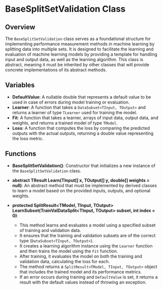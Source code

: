 # BaseSplitSetValidation Class

## Overview
The `BaseSplitSetValidation` class serves as a foundational structure for implementing performance measurement methods in machine learning by splitting data into multiple sets. It is designed to facilitate the learning and evaluation of machine learning models by providing a template for handling input and output data, as well as the learning algorithm. This class is abstract, meaning it must be inherited by other classes that will provide concrete implementations of its abstract methods.

## Variables
- **DefaultValue**: A nullable double that represents a default value to be used in case of errors during model training or evaluation.
- **Learner**: A function that takes a `DataSubset<TInput, TOutput>` and returns a learner of type `TLearner` used for training the model.
- **Fit**: A function that takes a learner, arrays of input data, output data, and weights, and returns a trained model of type `TModel`.
- **Loss**: A function that computes the loss by comparing the predicted outputs with the actual outputs, returning a double value representing the loss metric.

## Functions
- **BaseSplitSetValidation()**: Constructor that initializes a new instance of the `BaseSplitSetValidation` class.

- **abstract TResult Learn(TInput[] x, TOutput[] y, double[] weights = null)**: An abstract method that must be implemented by derived classes to learn a model based on the provided inputs, outputs, and optional weights.

- **protected SplitResult<TModel, TInput, TOutput> LearnSubset(TrainValDataSplit<TInput, TOutput> subset, int index = 0)**: 
  - This method learns and evaluates a model using a specified subset of training and validation data.
  - It ensures that the training and validation subsets are of the correct type (`DataSubset<TInput, TOutput>`).
  - It creates a learning algorithm instance using the `Learner` function and then trains the model using the `Fit` function.
  - After training, it evaluates the model on both the training and validation data, calculating the loss for each.
  - The method returns a `SplitResult<TModel, TInput, TOutput>` object that includes the trained model and its performance metrics.
  - If an error occurs during training and `DefaultValue` is set, it returns a result with the default values instead of throwing an exception.
